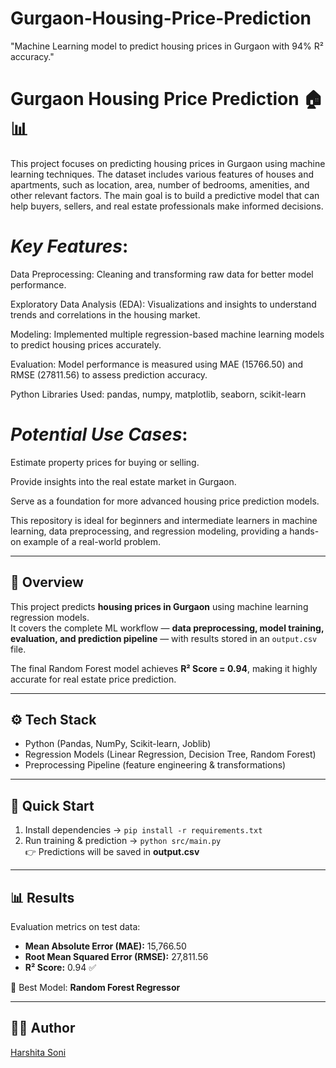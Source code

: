 # Gurgaon-Housing-Price-Prediction
"Machine Learning model to predict housing prices in Gurgaon with 94% R² accuracy." 

# Gurgaon Housing Price Prediction 🏠📊

This project focuses on predicting housing prices in Gurgaon using machine learning techniques. The dataset includes various features of houses and apartments, such as location, area, number of bedrooms, amenities, and other relevant factors. The main goal is to build a predictive model that can help buyers, sellers, and real estate professionals make informed decisions.

# *Key Features*:

Data Preprocessing: Cleaning and transforming raw data for better model performance.

Exploratory Data Analysis (EDA): Visualizations and insights to understand trends and correlations in the housing market.

Modeling: Implemented multiple regression-based machine learning models to predict housing prices accurately.

Evaluation: Model performance is measured using MAE (15766.50) and RMSE (27811.56) to assess prediction accuracy.

Python Libraries Used: pandas, numpy, matplotlib, seaborn, scikit-learn

# *Potential Use Cases*:

Estimate property prices for buying or selling.

Provide insights into the real estate market in Gurgaon.

Serve as a foundation for more advanced housing price prediction models.

This repository is ideal for beginners and intermediate learners in machine learning, data preprocessing, and regression modeling, providing a hands-on example of a real-world problem.

---

## 📌 Overview  
This project predicts **housing prices in Gurgaon** using machine learning regression models.  
It covers the complete ML workflow — **data preprocessing, model training, evaluation, and prediction pipeline** — with results stored in an `output.csv` file.  

The final Random Forest model achieves **R² Score = 0.94**, making it highly accurate for real estate price prediction.  

---

## ⚙️ Tech Stack  
- Python (Pandas, NumPy, Scikit-learn, Joblib)  
- Regression Models (Linear Regression, Decision Tree, Random Forest)  
- Preprocessing Pipeline (feature engineering & transformations)  

---

## 🚀 Quick Start  
1. Install dependencies → `pip install -r requirements.txt`  
2. Run training & prediction → `python src/main.py`  
👉 Predictions will be saved in **output.csv**  

---

## 📊 Results  
Evaluation metrics on test data:  
- **Mean Absolute Error (MAE):** 15,766.50  
- **Root Mean Squared Error (RMSE):** 27,811.56  
- **R² Score:** 0.94 ✅  

📌 Best Model: **Random Forest Regressor**  

---
## 👩‍💻 Author  
[Harshita Soni](https://github.com/Soniharshita07)  
